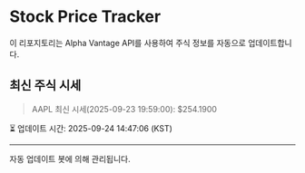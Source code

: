 
# Stock Price Tracker

이 리포지토리는 Alpha Vantage API를 사용하여 주식 정보를 자동으로 업데이트합니다.

## 최신 주식 시세
> AAPL 최신 시세(2025-09-23 19:59:00): $254.1900

⏳ 업데이트 시간: 2025-09-24 14:47:06 (KST)

---
자동 업데이트 봇에 의해 관리됩니다.
